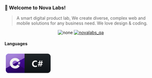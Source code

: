 ### 👋 Welcome to Nova Labs!

> A smart digital product lab, We create diverse, complex web and mobile solutions
> for any business need. We love design & coding.

<p align="center"> 
 <img src="https://komarev.com/ghpvc/?username=tazweedapp&label=Profile%20views&color=0e75b6&style=flat" alt="none" />
 <a href="https://twitter.com/novalabs_qa" target="blank"><img src="https://img.shields.io/twitter/follow/novalabs_qa?logo=twitter&style=for-the-badge" alt="novalabs_qa" style="height: 20px;" /></a>
</p>

<!-- <h4 align="left">Connect with us:</h4> -->

<h4 align="left">Languages </h4>

<p align="left">
    <a href="#">
        <img src="svg/dev/languages/csharp.svg" alt="csharp" style="vertical-align:top; margin:6px 4px">
    </a>
</p>

<!--
**tazweedapp/tazweedapp** is a ✨ _special_ ✨ repository because its `README.md` (this file) appears on your GitHub profile.

Here are some ideas to get you started:

- 🔭 I’m currently working on ...
- 🌱 I’m currently learning ...
- 👯 I’m looking to collaborate on ...
- 🤔 I’m looking for help with ...
- 💬 Ask me about ...
- 📫 How to reach me: ...
- 😄 Pronouns: ...
- ⚡ Fun fact: ...
-->

